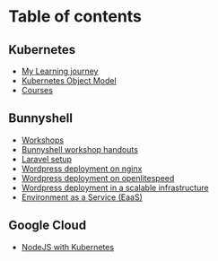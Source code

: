 # Table of contents

## Kubernetes

* [My Learning journey](README.md)
* [Kubernetes Object Model](kubernetes/kubernetes-object-model.md)
* [Courses](<README (2).md>)

## Bunnyshell

* [Workshops](<README (1).md>)
* [Bunnyshell workshop handouts](bunnyshell/master.md)
* [Laravel setup](bunnyshell/laravel.md)
* [Wordpress deployment on nginx](bunnyshell/wordpress-nginx.md)
* [Wordpress deployment on openlitespeed](bunnyshell/wordpress-openlitespeed.md)
* [Wordpress deployment in a scalable infrastructure](bunnyshell/wordpress-scalable-infrastructure.md)
* [Environment as a Service (EaaS)](bunnyshell/environment-as-a-service-eaas.md)

## Google Cloud

* [NodeJS with Kubernetes](google-cloud/nodejs-with-kubernetes.md)
